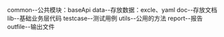 common--公共模块：baseApi
data--存放数据：excle、yaml
doc--存放文档
lib--基础业务层代码
testcase--测试用例
utils--公用的方法
report--报告
outfile--输出文件